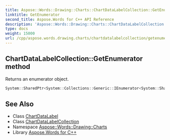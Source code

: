 ```yaml
---
title: Aspose::Words::Drawing::Charts::ChartDataLabelCollection::GetEnumerator method
linktitle: GetEnumerator
second_title: Aspose.Words for C++ API Reference
description: 'Aspose::Words::Drawing::Charts::ChartDataLabelCollection::GetEnumerator method. Returns an enumerator object in C++.'
type: docs
weight: 15000
url: /cpp/aspose.words.drawing.charts/chartdatalabelcollection/getenumerator/
---
```

## ChartDataLabelCollection::GetEnumerator method


Returns an enumerator object.

```cpp
System::SharedPtr<System::Collections::Generic::IEnumerator<System::SharedPtr<Aspose::Words::Drawing::Charts::ChartDataLabel>>> Aspose::Words::Drawing::Charts::ChartDataLabelCollection::GetEnumerator() override
```

## See Also

* Class [ChartDataLabel](../../chartdatalabel/)
* Class [ChartDataLabelCollection](../)
* Namespace [Aspose::Words::Drawing::Charts](../../)
* Library [Aspose.Words for C++](../../../)
